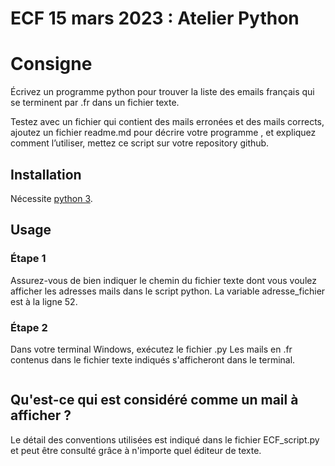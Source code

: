 # ECF 15 mars 2023 : Atelier Python

# Consigne

Écrivez un programme python pour trouver la liste des emails français qui se terminent par .fr dans un fichier texte.

Testez avec un fichier qui contient des mails erronées et des mails corrects, ajoutez un fichier readme.md pour décrire votre programme , et expliquez comment l’utiliser, mettez ce script sur votre repository github.

## Installation

Nécessite [python 3](https://www.python.org/downloads/).

## Usage

### Étape 1
Assurez-vous de bien indiquer le chemin du fichier texte dont vous voulez afficher les adresses mails dans le script python. La variable adresse_fichier est à la ligne 52.
### Étape 2
Dans votre terminal Windows, exécutez le fichier .py
Les mails en .fr contenus dans le fichier texte indiqués s'afficheront dans le terminal.

```python3 ECF_script.py
```

## Qu'est-ce qui est considéré comme un mail à afficher ?
Le détail des conventions utilisées est indiqué dans le fichier ECF_script.py et peut être consulté grâce à n'importe quel éditeur de texte.
